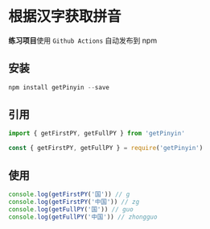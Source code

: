 # 根据汉字获取拼音

**练习项目**使用 `Github Actions` 自动发布到 npm

## 安装

```js
npm install getPinyin --save
```

## 引用

```js
import { getFirstPY, getFullPY } from 'getPinyin'
```

```js
const { getFirstPY, getFullPY } = require('getPinyin')
```

## 使用

```js
console.log(getFirstPY('国')) // g
console.log(getFirstPY('中国')) // zg
console.log(getFullPY('国')) // guo
console.log(getFullPY('中国')) // zhongguo
```

